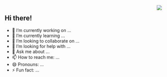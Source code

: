<img align="right" src="https://readme-typing-svg.herokuapp.com?size=34&width=620&lines=Hi%2C+I'm+Dimitris;A+passionate+Web+Developer++" />

<h2>Hi there!</h2>

- 🔭 I’m currently working on ...
- 🌱 I’m currently learning ...
- 👯 I’m looking to collaborate on ...
- 🤔 I’m looking for help with ...
- 💬 Ask me about ...
- 📫 How to reach me: ...
- 😄 Pronouns: ...
- ⚡ Fun fact: ...
